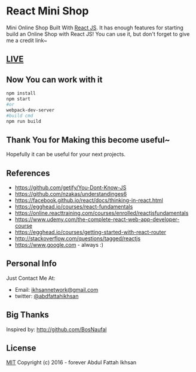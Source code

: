 # React Mini Shop
Mini Online Shop Built With [React JS](https://facebook.github.io/react/). It has enough features for starting build an Online Shop with React JS! You can use it, but don't forget to give me a credit link~

## [LIVE](https://reactminishop.netlify.com)

## Now You can work with it
```bash
npm install
npm start
#or
webpack-dev-server
#build cmd
npm run build
```

## Thank You for Making this become useful~
Hopefully it can be useful for your next projects.

## References
- https://github.com/getify/You-Dont-Know-JS
- https://github.com/nzakas/understandinges6
- https://facebook.github.io/react/docs/thinking-in-react.html
- https://egghead.io/courses/react-fundamentals
- https://online.reacttraining.com/courses/enrolled/reactjsfundamentals
- https://www.udemy.com/the-complete-react-web-app-developer-course
- https://egghead.io/courses/getting-started-with-react-router
- http://stackoverflow.com/questions/tagged/reactjs
- https://www.google.com - always :)

## Personal Info
Just Contact Me At:
- Email: [ikhsannetwork@gmail.com](mailto:ikhsannetwork@gmail.com)
- twitter: [@abdfattahikhsan](https://twitter.com/abdfattahikhsan)

## Big Thanks
Inspired by: http://github.com/BosNaufal

## License
[MIT](http://opensource.org/licenses/MIT)
Copyright (c) 2016 - forever Abdul Fattah Ikhsan
